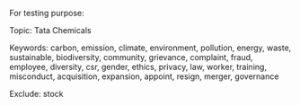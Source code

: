 For testing purpose:

Topic: Tata Chemicals
 
 
Keywords: carbon, emission, climate, environment, pollution, energy, waste, sustainable, biodiversity, community, grievance, complaint, fraud, employee, diversity, csr, gender, ethics, privacy, law, worker, training, misconduct, acquisition, expansion, appoint, resign, merger, governance
 
 
Exclude: stock

